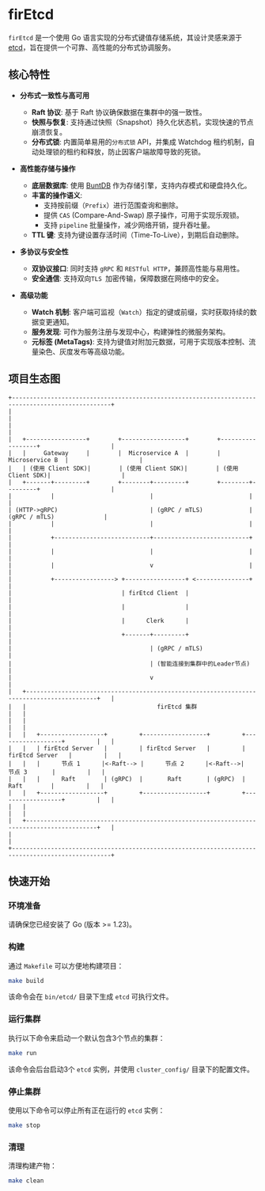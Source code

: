 # firEtcd

`firEtcd` 是一个使用 Go 语言实现的分布式键值存储系统，其设计灵感来源于 [etcd](https.go-etcd.io/)，旨在提供一个可靠、高性能的分布式协调服务。

## 核心特性

- **分布式一致性与高可用**
    - **Raft 协议**: 基于 Raft 协议确保数据在集群中的强一致性。
    - **快照与恢复**: 支持通过快照（Snapshot）持久化状态机，实现快速的节点崩溃恢复。
    - **分布式锁**: 内置简单易用的`分布式锁` API，并集成 Watchdog 租约机制，自动处理锁的租约和释放，防止因客户端故障导致的死锁。

- **高性能存储与操作**
    - **底层数据库**: 使用 [BuntDB](https://github.com/tidwall/buntdb) 作为存储引擎，支持内存模式和硬盘持久化。
    - **丰富的操作语义**:
        - 支持按前缀（`Prefix`）进行范围查询和删除。
        - 提供 `CAS` (Compare-And-Swap) 原子操作，可用于实现乐观锁。
        - 支持 `pipeline` 批量操作，减少网络开销，提升吞吐量。
    - **TTL 键**: 支持为键设置存活时间（Time-To-Live），到期后自动删除。

- **多协议与安全性**
    - **双协议接口**: 同时支持 `gRPC` 和 `RESTful HTTP`，兼顾高性能与易用性。
    - **安全通信**: 支持双向`TLS `加密传输，保障数据在网络中的安全。

- **高级功能**
    - **Watch 机制**: 客户端可监视（`Watch`）指定的键或前缀，实时获取持续的数据变更通知。
    - **服务发现**: 可作为服务注册与发现中心，构建弹性的微服务架构。
    - **元标签 (MetaTags)**: 支持为键值对附加元数据，可用于实现版本控制、流量染色、灰度发布等高级功能。
 
## 项目生态图
```
+--------------------------------------------------------------------------------------------------+
|                                                                                                  |
|                                                                                                  |
|   +-----------------+        +------------------+        +------------------+                    |
|   |     Gateway     |        |  Microservice A  |        |  Microservice B  |                    |
|   | (使用 Client SDK)|        | (使用 Client SDK)|        | (使用 Client SDK)|                    |
|   +-------+---------+        +--------+---------+        +--------+---------+                    |
|           |                           |                           |                            |
| (HTTP->gRPC)                          | (gRPC / mTLS)             | (gRPC / mTLS)              |
|           |                           |                           |                            |
|           +---------------------------+---------------------------+                            |
|           |                           |                           |                            |
|           |                           v                           |                            |
|           +-----------------> +-----------------+ <---------------+                            |
|                               | firEtcd Client  |                                                |
|                               |                 |                                                |
|                               |      Clerk      |                                            |
|                               +-------+---------+                                                |
|                                       | (gRPC / mTLS)                                          |
|                                       | (智能连接到集群中的Leader节点)                            |
|                                       v                                                        |
|   +------------------------------------------------------------------------------------------+   |
|   |                                     firEtcd 集群                                         |   |
|   |                                                                                          |   |
|   |   +------------------+         +------------------+         +------------------+         |   |
|   |   | firEtcd Server   |         | firEtcd Server   |         | firEtcd Server   |         |   |
|   |   |      节点 1      |<-Raft--> |      节点 2      |<-Raft-->|      节点 3       |         |   |
|   |   |      Raft        | (gRPC)  |       Raft       | (gRPC)  |      Raft        |         |   |
|   |   +------------------+         +------------------+         +------------------+         |   |
|   |                                                                                          |   |
|   +------------------------------------------------------------------------------------------+   |
|                                                                                                  |
+--------------------------------------------------------------------------------------------------+
```
## 快速开始

### 环境准备

请确保您已经安装了 Go (版本 >= 1.23)。

### 构建

通过 `Makefile` 可以方便地构建项目：

```bash
make build
```
该命令会在 `bin/etcd/` 目录下生成 `etcd` 可执行文件。

### 运行集群

执行以下命令来启动一个默认包含3个节点的集群：

```bash
make run
```

该命令会后台启动3个 `etcd` 实例，并使用 `cluster_config/` 目录下的配置文件。

### 停止集群

使用以下命令可以停止所有正在运行的 `etcd` 实例：

```bash
make stop
```


### 清理

清理构建产物：
```bash
make clean
```
